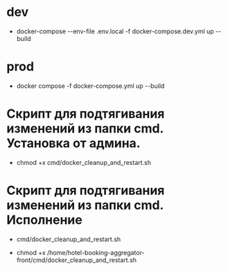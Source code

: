 # dev

* docker-compose --env-file .env.local -f docker-compose.dev.yml  up --build 

# prod

* docker compose -f docker-compose.yml up --build

# Скрипт для подтягивания изменений из папки cmd. Установка от админа.  

* chmod +x cmd/docker_cleanup_and_restart.sh

# Скрипт для подтягивания изменений из папки cmd. Исполнение

* cmd/docker_cleanup_and_restart.sh

* chmod +x  /home/hotel-booking-aggregator-front/cmd/docker_cleanup_and_restart.sh
